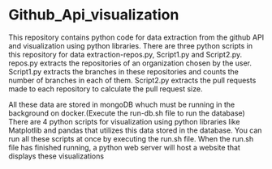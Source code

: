 # Github_Api_visualization
This repository contains python code for data extraction from the github API and visualization using python libraries.
There are three python scripts in this repository for data extraction-repos.py, Script1.py and Script2.py. 
repos.py extracts the repositories of an organization chosen by the user.
Script1.py extracts the branches in these repositories and counts the number of branches in each of them.
Script2.py extracts the pull requests made to each repository to calculate the pull request size.

All these data are stored in mongoDB whuch must be running in the background on docker.(Execute the run-db.sh file to run the database)
There are 4 python scripts for visualization using python libraries like Matplotlib and pandas that utilizes this data stored in the database.
You can run all these scripts at once by executing the run.sh file.
When the run.sh file has finished running, a python web server will host a website that displays these visualizations

